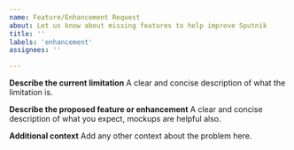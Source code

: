 ```yaml
---
name: Feature/Enhancement Request
about: Let us know about missing features to help improve Sputnik
title: ''
labels: 'enhancement'
assignees: ''

---
```


**Describe the current limitation**
A clear and concise description of what the limitation is.

**Describe the proposed feature or enhancement**
A clear and concise description of what you expect, mockups are helpful also.

**Additional context**
Add any other context about the problem here.
